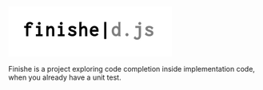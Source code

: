 ![logo](logo.png)

Finishe is a project exploring code completion inside implementation
code, when you already have a unit test.
